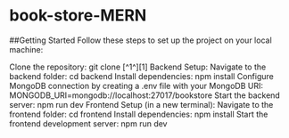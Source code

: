 ﻿# book-store-MERN
##Getting Started
Follow these steps to set up the project on your local machine:

Clone the repository: git clone [^1^][1]
Backend Setup:
Navigate to the backend folder: cd backend
Install dependencies: npm install
Configure MongoDB connection by creating a .env file with your MongoDB URI: MONGODB_URI=mongodb://localhost:27017/bookstore
Start the backend server: npm run dev
Frontend Setup (in a new terminal):
Navigate to the frontend folder: cd frontend
Install dependencies: npm install
Start the frontend development server: npm run dev
